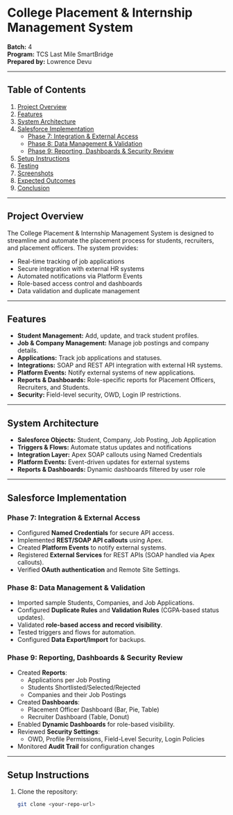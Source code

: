 # College Placement & Internship Management System

**Batch:** 4  
**Program:** TCS Last Mile SmartBridge  
**Prepared by:** Lowrence Devu  

---

## Table of Contents

1. [Project Overview](#project-overview)  
2. [Features](#features)  
3. [System Architecture](#system-architecture)  
4. [Salesforce Implementation](#salesforce-implementation)  
   - [Phase 7: Integration & External Access](#phase-7-integration--external-access)  
   - [Phase 8: Data Management & Validation](#phase-8-data-management--validation)  
   - [Phase 9: Reporting, Dashboards & Security Review](#phase-9-reporting-dashboards--security-review)  
5. [Setup Instructions](#setup-instructions)  
6. [Testing](#testing)  
7. [Screenshots](#screenshots)  
8. [Expected Outcomes](#expected-outcomes)  
9. [Conclusion](#conclusion)  

---

## Project Overview

The College Placement & Internship Management System is designed to streamline and automate the placement process for students, recruiters, and placement officers. The system provides:

- Real-time tracking of job applications  
- Secure integration with external HR systems  
- Automated notifications via Platform Events  
- Role-based access control and dashboards  
- Data validation and duplicate management  

---

## Features

- **Student Management:** Add, update, and track student profiles.  
- **Job & Company Management:** Manage job postings and company details.  
- **Applications:** Track job applications and statuses.  
- **Integrations:** SOAP and REST API integration with external HR systems.  
- **Platform Events:** Notify external systems of new applications.  
- **Reports & Dashboards:** Role-specific reports for Placement Officers, Recruiters, and Students.  
- **Security:** Field-level security, OWD, Login IP restrictions.  

---

## System Architecture

- **Salesforce Objects:** Student, Company, Job Posting, Job Application  
- **Triggers & Flows:** Automate status updates and notifications  
- **Integration Layer:** Apex SOAP callouts using Named Credentials  
- **Platform Events:** Event-driven updates for external systems  
- **Reports & Dashboards:** Dynamic dashboards filtered by user role  

---

## Salesforce Implementation

### Phase 7: Integration & External Access

- Configured **Named Credentials** for secure API access.  
- Implemented **REST/SOAP API callouts** using Apex.  
- Created **Platform Events** to notify external systems.  
- Registered **External Services** for REST APIs (SOAP handled via Apex callouts).  
- Verified **OAuth authentication** and Remote Site Settings.  

### Phase 8: Data Management & Validation

- Imported sample Students, Companies, and Job Applications.  
- Configured **Duplicate Rules** and **Validation Rules** (CGPA-based status updates).  
- Validated **role-based access and record visibility**.  
- Tested triggers and flows for automation.  
- Configured **Data Export/Import** for backups.  

### Phase 9: Reporting, Dashboards & Security Review

- Created **Reports**:
  - Applications per Job Posting  
  - Students Shortlisted/Selected/Rejected  
  - Companies and their Job Postings  
- Created **Dashboards**:
  - Placement Officer Dashboard (Bar, Pie, Table)  
  - Recruiter Dashboard (Table, Donut)  
- Enabled **Dynamic Dashboards** for role-based visibility.  
- Reviewed **Security Settings**:
  - OWD, Profile Permissions, Field-Level Security, Login Policies  
- Monitored **Audit Trail** for configuration changes  

---

## Setup Instructions

1. Clone the repository:  
   ```bash
   git clone <your-repo-url>
